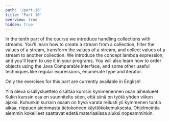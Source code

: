 ```yaml
---
path: '/part-10'
title: 'Part 10'
overview: true
hidden: true
---
```


<!-- Kurssimateriaalin kymmenennessä osassa tutustutaan tietokokoelmien käsittelyyn virtojen avulla. Opit luomaan virran tietokokoelmasta, rajaamaan virran arvoja, muuntamaan virran arvoja muodosta toiseen, ja keräämään virran arvoja toiseen tietokokoelmaan. Tutustut käsitteeseen lambdalauseke ja opit käyttämään sitä ohjemissasi. Opit myös järjestämään olioita Javan valmista Comparable-rajapintaa hyödyntäen ja tutustut muutamaan yleishyödylliseen työvälineeseen kuten säännöllinen lauseke, lueteltu tyyppi, ja iteraattori. -->
In the tenth part of the course we introduce handling collections with streams. You'll learn how to create a stream from a collection, filter the values of a stream, transform the values of a stream, and collect values of a stream to another collection. We introduce the concept lambda expression, and you'll learn to use it in your programs. You will also learn how to order objects using the Java Comparable interface, and some other useful techniques like regular expressions, enumerate type and iterator.

Only the exercises for this part are currently available in English!

<please-login></please-login>

<pages-in-this-section></pages-in-this-section>

 Yllä oleva sisällysluettelo sisältää kurssin kymmenennen osan aihealueet. Kukin kurssin osa on suunniteltu siten, että siinä on työtä yhden viikon ajaksi. Kuhunkin kurssin osaan on hyvä varata reilusti yli kymmenen tuntia aikaa, riippuen aiemmasta tietokoneen käyttökokemuksesta. Ohjelmointia aiemmin kokeilleet saattavat edetä materiaalissa aluksi nopeamminkin.

<exercises-in-this-section></exercises-in-this-section>
